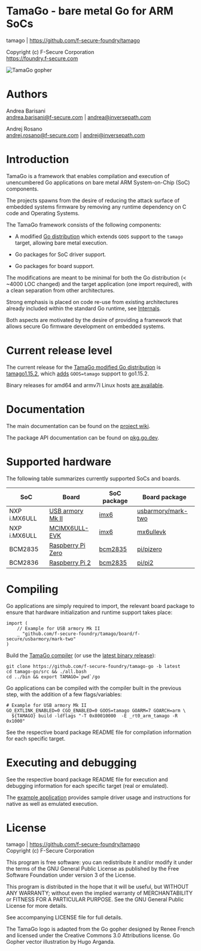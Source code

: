 TamaGo - bare metal Go for ARM SoCs
===================================

tamago | https://github.com/f-secure-foundry/tamago  

Copyright (c) F-Secure Corporation  
https://foundry.f-secure.com

![TamaGo gopher](https://github.com/f-secure-foundry/tamago/wiki/images/tamago.svg?sanitize=true)

Authors
=======

Andrea Barisani  
andrea.barisani@f-secure.com | andrea@inversepath.com  

Andrej Rosano  
andrej.rosano@f-secure.com   | andrej@inversepath.com  

Introduction
============

TamaGo is a framework that enables compilation and execution of unencumbered Go
applications on bare metal ARM System-on-Chip (SoC) components.

The projects spawns from the desire of reducing the attack surface of embedded
systems firmware by removing any runtime dependency on C code and Operating
Systems.

The TamaGo framework consists of the following components:

 - A modified [Go distribution](https://github.com/f-secure-foundry/tamago-go)
   which extends `GOOS` support to the `tamago` target, allowing bare metal
   execution.

 - Go packages for SoC driver support.

 - Go packages for board support.

The modifications are meant to be minimal for both the Go distribution (< ~4000
LOC changed) and the target application (one import required), with a clean
separation from other architectures.

Strong emphasis is placed on code re-use from existing architectures already
included within the standard Go runtime, see
[Internals](https://github.com/f-secure-foundry/tamago/wiki/Internals).

Both aspects are motivated by the desire of providing a framework that allows
secure Go firmware development on embedded systems.

Current release level
=====================

The current release for the [TamaGo modified Go distribution](https://github.com/f-secure-foundry/tamago-go) is
[tamago1.15.2](https://github.com/f-secure-foundry/tamago-go/tree/tamago1.15.2),
which [adds](https://github.com/golang/go/compare/go1.15.2...f-secure-foundry:tamago1.15.2)
`GOOS=tamago` support to go1.15.2.

Binary releases for amd64 and armv7l Linux hosts [are available](https://github.com/f-secure-foundry/tamago-go/releases/latest).

Documentation
=============

The main documentation can be found on the
[project wiki](https://github.com/f-secure-foundry/tamago/wiki).

The package API documentation can be found on
[pkg.go.dev](https://pkg.go.dev/github.com/f-secure-foundry/tamago).

Supported hardware
==================

The following table summarizes currently supported SoCs and boards.

| SoC           | Board                                                                                                                                                                                | SoC package                                                                   | Board package                                                                                          |
|---------------|--------------------------------------------------------------------------------------------------------------------------------------------------------------------------------------|-------------------------------------------------------------------------------|--------------------------------------------------------------------------------------------------------|
| NXP i.MX6ULL  | [USB armory Mk II](https://github.com/f-secure-foundry/usbarmory/wiki)                                                                                                               | [imx6](https://github.com/f-secure-foundry/tamago/tree/master/soc/imx6)       | [usbarmory/mark-two](https://github.com/f-secure-foundry/tamago/tree/master/board/f-secure/usbarmory)  |
| NXP i.MX6ULL  | [MCIMX6ULL-EVK](https://www.nxp.com/design/development-boards/i-mx-evaluation-and-development-boards/evaluation-kit-for-the-i-mx-6ull-and-6ulz-applications-processor:MCIMX6ULL-EVK) | [imx6](https://github.com/f-secure-foundry/tamago/tree/master/soc/imx6)       | [mx6ullevk](https://github.com/f-secure-foundry/tamago/tree/master/board/nxp/mx6ullevk)                |
| BCM2835       | [Raspberry Pi Zero](https://www.raspberrypi.org/products/raspberry-pi-zero)                                                                                                          | [bcm2835](https://github.com/f-secure-foundry/tamago/tree/master/soc/bcm2835) | [pi/pizero](https://github.com/f-secure-foundry/tamago/tree/master/board/raspberrypi)                  |
| BCM2836       | [Raspberry Pi 2](https://www.raspberrypi.org/products/raspberry-pi-2-model-b)                                                                                                        | [bcm2835](https://github.com/f-secure-foundry/tamago/tree/master/soc/bcm2835) | [pi/pi2](https://github.com/f-secure-foundry/tamago/tree/master/board/raspberrypi)                     |

Compiling
=========

Go applications are simply required to import, the relevant board package to
ensure that hardware initialization and runtime support takes place:

```golang
import (
	// Example for USB armory Mk II
	_ "github.com/f-secure-foundry/tamago/board/f-secure/usbarmory/mark-two"
)
```

Build the [TamaGo compiler](https://github.com/f-secure-foundry/tamago-go)
(or use the [latest binary release](https://github.com/f-secure-foundry/tamago-go/releases/latest)):

```
git clone https://github.com/f-secure-foundry/tamago-go -b latest
cd tamago-go/src && ./all.bash
cd ../bin && export TAMAGO=`pwd`/go
```

Go applications can be compiled with the compiler built in the previous step,
with the addition of a few flags/variables:

```
# Example for USB armory Mk II
GO_EXTLINK_ENABLED=0 CGO_ENABLED=0 GOOS=tamago GOARM=7 GOARCH=arm \
  ${TAMAGO} build -ldflags "-T 0x80010000  -E _rt0_arm_tamago -R 0x1000"
```

See the respective board package README file for compilation information for
each specific target.

Executing and debugging
=======================

See the respective board package README file for execution and debugging
information for each specific target (real or emulated).

The [example application](https://github.com/f-secure-foundry/tamago-example)
provides sample driver usage and instructions for native as well as emulated
execution.

License
=======

tamago | https://github.com/f-secure-foundry/tamago  
Copyright (c) F-Secure Corporation

This program is free software: you can redistribute it and/or modify it under
the terms of the GNU General Public License as published by the Free Software
Foundation under version 3 of the License.

This program is distributed in the hope that it will be useful, but WITHOUT ANY
WARRANTY; without even the implied warranty of MERCHANTABILITY or FITNESS FOR A
PARTICULAR PURPOSE. See the GNU General Public License for more details.

See accompanying LICENSE file for full details.

The TamaGo logo is adapted from the Go gopher designed by Renee French and
licensed under the Creative Commons 3.0 Attributions license. Go Gopher vector
illustration by Hugo Arganda.
